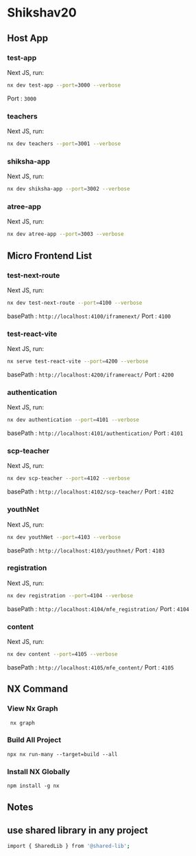 # Shikshav20

## Host App

### test-app

Next JS, run:

```sh
nx dev test-app --port=3000 --verbose
```

Port : `3000`

### teachers

Next JS, run:

```sh
nx dev teachers --port=3001 --verbose
```

### shiksha-app

Next JS, run:

```sh
nx dev shiksha-app --port=3002 --verbose
```

### atree-app

Next JS, run:

```sh
nx dev atree-app --port=3003 --verbose
```

##

## Micro Frontend List

### test-next-route

Next JS, run:

```sh
nx dev test-next-route --port=4100 --verbose
```

basePath : `http://localhost:4100/iframenext/`
Port : `4100`

### test-react-vite

Next JS, run:

```sh
nx serve test-react-vite --port=4200 --verbose
```

basePath : `http://localhost:4200/iframereact/`
Port : `4200`

### authentication

Next JS, run:

```sh
nx dev authentication --port=4101 --verbose
```

basePath : `http://localhost:4101/authentication/`
Port : `4101`

### scp-teacher

Next JS, run:

```sh
nx dev scp-teacher --port=4102 --verbose
```

basePath : `http://localhost:4102/scp-teacher/`
Port : `4102`

### youthNet

Next JS, run:

```sh
nx dev youthNet --port=4103 --verbose
```

basePath : `http://localhost:4103/youthnet/`
Port : `4103`

### registration

Next JS, run:

```sh
nx dev registration --port=4104 --verbose
```

basePath : `http://localhost:4104/mfe_registration/`
Port : `4104`

### content

Next JS, run:

```sh
nx dev content --port=4105 --verbose
```

basePath : `http://localhost:4105/mfe_content/`
Port : `4105`

##

## NX Command

### View Nx Graph

` nx graph`

### Build All Project

`npx nx run-many --target=build --all`

### Install NX Globally

`npm install -g nx`

## Notes

## use shared library in any project

```sh
import { SharedLib } from '@shared-lib';
```
